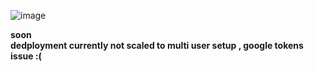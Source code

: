 ![image](https://github.com/user-attachments/assets/37e91a49-2314-422e-8fc4-e4726795692c)

**soon**
<br>
**dedployment currently not scaled to multi user setup , google tokens issue :(**
